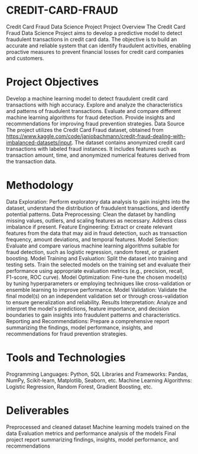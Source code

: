 # CREDIT-CARD-FRAUD
Credit Card Fraud Data Science Project
Project Overview
The Credit Card Fraud Data Science Project aims to develop a predictive model to detect fraudulent transactions in credit card data. The objective is to build an accurate and reliable system that can identify fraudulent activities, enabling proactive measures to prevent financial losses for credit card companies and customers.

# Project Objectives
Develop a machine learning model to detect fraudulent credit card transactions with high accuracy.
Explore and analyze the characteristics and patterns of fraudulent transactions.
Evaluate and compare different machine learning algorithms for fraud detection.
Provide insights and recommendations for improving fraud prevention strategies.
Data Source
The project utilizes the Credit Card Fraud dataset, obtained from https://www.kaggle.com/code/janiobachmann/credit-fraud-dealing-with-imbalanced-datasets/input. The dataset contains anonymized credit card transactions with labeled fraud instances. It includes features such as transaction amount, time, and anonymized numerical features derived from the transaction data.

# Methodology
 Data Exploration: Perform exploratory data analysis to gain insights into the dataset, understand the distribution of fraudulent transactions, and identify potential patterns.
 Data Preprocessing: Clean the dataset by handling missing values, outliers, and scaling features as necessary. Address class imbalance if present.
 Feature Engineering: Extract or create relevant features from the data that may aid in fraud detection, such as transaction frequency, amount deviations, and temporal features.
 Model Selection: Evaluate and compare various machine learning algorithms suitable for fraud detection, such as logistic regression, random forest, or gradient boosting.
 Model Training and Evaluation: Split the dataset into training and testing sets. Train the selected models on the training set and evaluate their performance using appropriate evaluation metrics (e.g., precision, recall, F1-score, ROC curve).
 Model Optimization: Fine-tune the chosen model(s) by tuning hyperparameters or employing techniques like cross-validation or ensemble learning to improve performance.
 Model Validation: Validate the final model(s) on an independent validation set or through cross-validation to ensure generalization and reliability.
 Results Interpretation: Analyze and interpret the model's predictions, feature importance, and decision boundaries to gain insights into fraudulent patterns and characteristics.
Reporting and Recommendations: Prepare a comprehensive report summarizing the findings, model performance, insights, and recommendations for fraud prevention strategies.

# Tools and Technologies
Programming Languages: Python, SQL
Libraries and Frameworks: Pandas, NumPy, Scikit-learn, Matplotlib, Seaborn, etc.
Machine Learning Algorithms: Logistic Regression, Random Forest, Gradient Boosting, etc.

# Deliverables
Preprocessed and cleaned dataset
Machine learning models trained on the data
Evaluation metrics and performance analysis of the models
Final project report summarizing findings, insights, model performance, and recommendations
